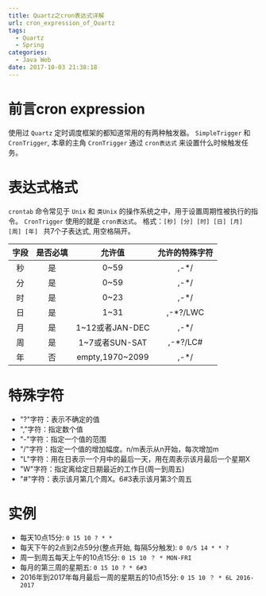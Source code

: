 ```yaml
---
title: Quartz之cron表达式详解
url: cron_expression_of_Quartz
tags:
  - Quartz
  - Spring
categories:
  - Java Web
date: 2017-10-03 21:38:18
---
```

# 前言cron expression
使用过 ` Quartz ` 定时调度框架的都知道常用的有两种触发器。 ` SimpleTrigger ` 和 ` CronTrigger `, 本章的主角 ` CronTrigger ` 通过 ` cron表达式 ` 来设置什么时候触发任务。

<!-- more -->

# 表达式格式
` crontab ` 命令常见于 ` Unix ` 和 ` 类Unix ` 的操作系统之中，用于设置周期性被执行的指令。 ` CronTrigger ` 使用的就是 ` cron表达式 `。
格式：` [秒] [分] [时] [日] [月] [周] [年]  `
共7个子表达式, 用空格隔开。

| 字段 | 是否必填 | 允许值 | 允许的特殊字符 |
|:----:|:--------:|:------:|:--------------:|
| 秒 | 是 | 0~59 | ,-*/ |
| 分 | 是 | 0~59 | ,-*/ |
| 时 | 是 | 0~23 | ,-*/ |
| 日 | 是 | 1~31 | ,-*?/LWC |
| 月 | 是 | 1~12或者JAN-DEC | ,-*/ |
| 周 | 是 | 1~7或者SUN-SAT | ,-*?/LC# |
| 年 | 否 | empty,1970~2099 | ,-*/ |

# 特殊字符
- "?"字符：表示不确定的值
- ","字符：指定数个值
- "-"字符：指定一个值的范围
- "/"字符：指定一个值的增加幅度。n/m表示从n开始，每次增加m
- "L"字符：用在日表示一个月中的最后一天，用在周表示该月最后一个星期X
- "W"字符：指定离给定日期最近的工作日(周一到周五)
- "#"字符：表示该月第几个周X。6#3表示该月第3个周五

# 实例
-  每天10点15分: `0 15 10 ? * *`
- 每天下午的2点到2点59分(整点开始, 每隔5分触发): `0 0/5 14 * * ?`
- 周一到周五每天上午的10点15分: `0 15 10 ？ * MON-FRI`
- 每月的第三周的星期五: `0 15 10 ? * 6#3`
- 2016年到2017年每月最后一周的星期五的10点15分: `0 15 10 ？ * 6L 2016-2017`
